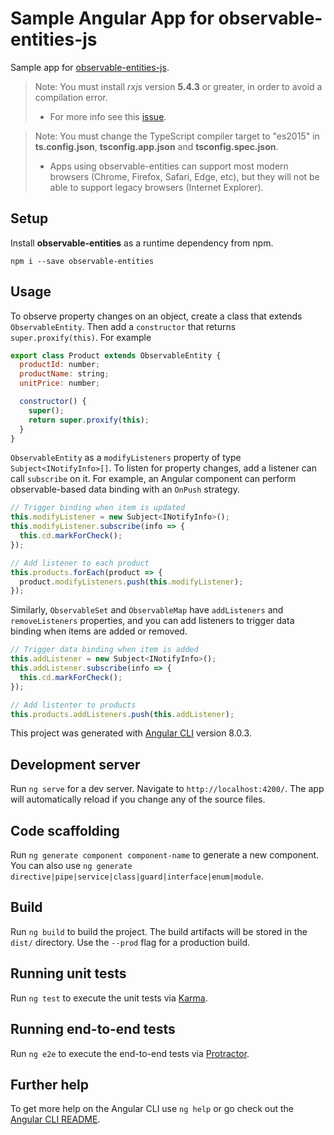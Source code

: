 # Sample Angular App for observable-entities-js

Sample app for [observable-entities-js](https://github.com/TrackableEntities/observable-entities-js).

> Note: You must install *rxjs* version **5.4.3** or greater, in order to avoid a compilation error.
> - For more info see this [issue](https://github.com/Reactive-Extensions/RxJS/issues/1487).

> Note: You must change the TypeScript compiler target to "es2015" in **ts.config.json**, **tsconfig.app.json** and **tsconfig.spec.json**.
> - Apps using observable-entities can support most modern browsers (Chrome, Firefox, Safari, Edge, etc), but they will not be able to support legacy browsers (Internet Explorer).

## Setup

Install **observable-entities** as a runtime dependency from npm.

```
npm i --save observable-entities
```

## Usage

To observe property changes on an object, create a class that extends `ObservableEntity`. Then add a `constructor` that returns `super.proxify(this)`.  For example

```js
export class Product extends ObservableEntity {
  productId: number;
  productName: string;
  unitPrice: number;

  constructor() {
    super();
    return super.proxify(this);
  }
}
```

`ObservableEntity` as a `modifyListeners` property of type `Subject<INotifyInfo>[]`.  To listen for property changes, add a listener can call `subscribe` on it.  For example, an Angular component can perform observable-based data binding with an `OnPush` strategy.

```js
// Trigger binding when item is updated
this.modifyListener = new Subject<INotifyInfo>();
this.modifyListener.subscribe(info => {
  this.cd.markForCheck();
});

// Add listener to each product
this.products.forEach(product => {
  product.modifyListeners.push(this.modifyListener);
});
```

Similarly, `ObservableSet` and `ObservableMap` have `addListeners` and `removeListeners` properties, and you can add listeners to trigger data binding when items are added or removed.

```js
// Trigger data binding when item is added
this.addListener = new Subject<INotifyInfo>();
this.addListener.subscribe(info => {
  this.cd.markForCheck();
});

// Add listenter to products
this.products.addListeners.push(this.addListener);
```

This project was generated with [Angular CLI](https://github.com/angular/angular-cli) version 8.0.3.

## Development server

Run `ng serve` for a dev server. Navigate to `http://localhost:4200/`. The app will automatically reload if you change any of the source files.

## Code scaffolding

Run `ng generate component component-name` to generate a new component. You can also use `ng generate directive|pipe|service|class|guard|interface|enum|module`.

## Build

Run `ng build` to build the project. The build artifacts will be stored in the `dist/` directory. Use the `--prod` flag for a production build.

## Running unit tests

Run `ng test` to execute the unit tests via [Karma](https://karma-runner.github.io).

## Running end-to-end tests

Run `ng e2e` to execute the end-to-end tests via [Protractor](http://www.protractortest.org/).

## Further help

To get more help on the Angular CLI use `ng help` or go check out the [Angular CLI README](https://github.com/angular/angular-cli/blob/master/README.md).
